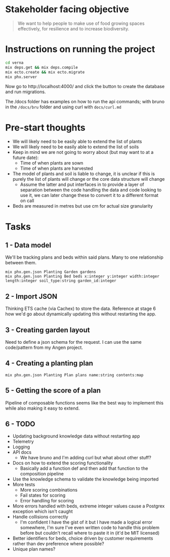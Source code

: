# Stakeholder facing objective
> We want to help people to make use of food growing spaces effectively, for resilience and to increase biodiversity.

# Instructions on running the project
```sh
cd verna
mix deps.get && mix deps.compile
mix ecto.create && mix ecto.migrate
mix phx.server
```

Now go to http://localhost:4000/ and click the button to create the database and run migrations.

The /docs folder has examples on how to run the api commands; with bruno in the `/docs/bru` folder and using curl with `docs/curl.md`

# Pre-start thoughts
- We will likely need to be easily able to extend the list of plants
- We will likely need to be easily able to extend the list of soils
- Keep in mind we are not going to worry about (but may want to at a future date):
  - Time of when plants are sown
  - Time of when plants are harvested
- The model of plants and soil is liable to change, it is unclear if this is purely the list of plants will change or the core data structure will change
  - Assume the latter and put interfaces in to provide a layer of separation between the code handling the data and code looking to use it, we can later change these to convert it to a different format on call
- Beds are measured in metres but use cm for actual size granularity

# Tasks
## 1 - Data model
We'll be tracking plans and beds within said plans. Many to one relationship between them.
```
mix phx.gen.json Planting Garden gardens
mix phx.gen.json Planting Bed beds x:integer y:integer width:integer length:integer soil_type:string garden_id:integer
```

## 2 - Import JSON
Thinking ETS cache (via Cachex) to store the data. Reference at stage 6 how we'd go about dynamically updating this without restarting the app.

## 3 - Creating garden layout
Need to define a json schema for the request. I can use the same code/pattern from my Angen project.

## 4 - Creating a planting plan
`mix phx.gen.json Planting Plan plans name:string contents:map`

## 5 - Getting the score of a plan
Pipeline of composable functions seems like the best way to implement this while also making it easy to extend.

## 6 - TODO
- Updating background knowledge data without restarting app
- Telemetry
- Logging
- API docs
  - We have bruno and I'm adding curl but what about other stuff?
- Docs on how to extend the scoring functionality
  - Basically add a function def and then add that function to the composition pipeline
- Use the knowledge schema to validate the knowledge being imported
- More tests
  - More scoring combinations
  - Fail states for scoring
  - Error handling for scoring
- More errors handled with beds, extreme integer values cause a Postgrex exception which isn't caught
- Handle collisions correctly
  - I'm confident I have the gist of it but I have made a logical error somewhere, I'm sure I've even written code to handle this problem before but couldn't recall where to paste it in (it'd be MIT licensed)
- Better identifiers for beds, choice driven by customer requirements rather than dev preference where possible?
- Unique plan names?
